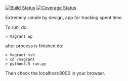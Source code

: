 [![Build Status](https://travis-ci.org/tsh/codebakery-time-tracker.svg?branch=master)](https://travis-ci.org/tsh/codebakery-time-tracker)
[![Coverage Status](https://coveralls.io/repos/github/tsh/codebakery-time-tracker/badge.svg?branch=master)](https://coveralls.io/github/tsh/codebakery-time-tracker?branch=master)  



Extremely simple by design, app for tracking spent time.

To run, do:
```
> Vagrant up
```

after process is finished do:
```
> Vagrant ssh
> cd /vagrant
> python3.5 run.py
```

Then check the localhost:8000 in your browser.

